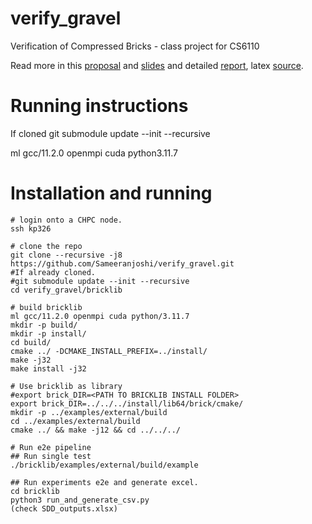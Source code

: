 # verify_gravel
Verification of Compressed Bricks - class project for CS6110

Read more in this [proposal](https://docs.google.com/document/d/1uZaDDlo5LlQEcIfZqqymmbaPRtcTG0j47xhOMQLZwlo/edit?usp=sharing) and [slides](https://docs.google.com/presentation/d/1a98UeDvrW7s5jxWdjcV4WV_5v_Rpp96wxW16cZ6gFFE/edit?usp=sharing) and detailed [report](https://github.com/Sameeranjoshi/verify_gravel/blob/main/FINAL_REPORT_6110.pdf), latex [source](https://www.overleaf.com/read/pgrpjzcwbkzq#22d1b2).

# Running instructions


If cloned
git submodule update --init --recursive


ml gcc/11.2.0 openmpi cuda python3.11.7

# Installation and running

```
# login onto a CHPC node.
ssh kp326

# clone the repo
git clone --recursive -j8 https://github.com/Sameeranjoshi/verify_gravel.git
#If already cloned.
#git submodule update --init --recursive
cd verify_gravel/bricklib

# build bricklib
ml gcc/11.2.0 openmpi cuda python/3.11.7
mkdir -p build/
mkdir -p install/
cd build/
cmake ../ -DCMAKE_INSTALL_PREFIX=../install/
make -j32
make install -j32

# Use bricklib as library
#export brick_DIR=<PATH TO BRICKLIB INSTALL FOLDER>
export brick_DIR=../../../install/lib64/brick/cmake/
mkdir -p ../examples/external/build
cd ../examples/external/build
cmake ../ && make -j12 && cd ../../../

# Run e2e pipeline
## Run single test
./bricklib/examples/external/build/example

## Run experiments e2e and generate excel.
cd bricklib
python3 run_and_generate_csv.py
(check SDD_outputs.xlsx)
```

